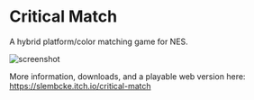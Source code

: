 # Critical Match
A hybrid platform/color matching game for NES.

![screenshot](http://files.slembcke.net/upshot/upshot_lJgtwggU.png)

More information, downloads, and a playable web version here: https://slembcke.itch.io/critical-match
